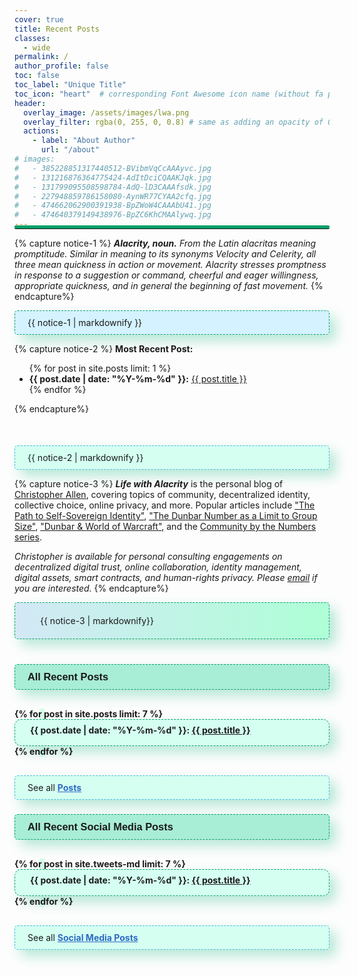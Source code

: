 ```yaml
---
cover: true
title: Recent Posts
classes:
  - wide
permalink: /
author_profile: false
toc: false
toc_label: "Unique Title"
toc_icon: "heart"  # corresponding Font Awesome icon name (without fa prefix)
header:
  overlay_image: /assets/images/lwa.png
  overlay_filter: rgba(0, 255, 0, 0.8) # same as adding an opacity of 0.5 to a black background  
  actions:
    - label: "About Author"
      url: "/about"   
# images:
#   - 385228851317440512-BVibmVqCcAAAyvc.jpg
#   - 131216876364775424-AdItDciCQAAKJqk.jpg
#   - 131799095508598784-AdQ-lD3CAAAfsdk.jpg
#   - 227948859786158080-AynWR77CYAA2cfq.jpg
#   - 474662062900391938-BpZWoW4CAAAbU41.jpg
#   - 474640379149438976-BpZC6KhCMAAlywq.jpg
---
```

<style>
/* CSS code must be placed here to differentiate index page from other pages */
.sidebar.sticky {
   display: none !important;
}
@media (min-width: 1025px) {
  .page {
    float: none;
    width: calc(100% - 80px) !important;
    margin-left: 95px !important;
}
}
/* Media query for tablets */
@media (max-width: 768px) {
    .post-list {
        grid-template-columns: repeat(2, 1fr);
    }
}

/* Media query for mobile */
@media (max-width: 42em) {
    .post-list {
        grid-template-columns: 1fr;
    }
   .image-timeline:nth-child(n){
    margin: 0px 0px 20px 0px;
    border-radius: 5px;
    box-shadow: 2px 2px 8px #dadada;
    width: 100% !important;
}
#main {
    margin-top: 35px !important;
    clear: both;
    margin-left: 10% !important;
    margin-right: 10%;
    padding-left: 0em;
    padding-right: 0em;
    -webkit-animation: intro .3s both;
    animation: intro .3s both;
    max-width: 100%;
    -webkit-animation-delay: .15s;
    animation-delay: .15s;
}
 .page {
    float: none;
    width: calc(100% - 0px) !important;
    margin-left: -15px !important;
    margin-top: 6em;
}

}
/* Media query for mobile */
@media (max-width: 64em) {
    .post-list {
        grid-template-columns: 1fr;
    }
   .image-timeline:nth-child(n){
    margin: 0px 0px 20px 0px;
    border-radius: 5px;
    box-shadow: 2px 2px 8px #dadada;
    width: 100% !important;
}
#main {
    clear: both;
    margin-top: 120px !important;
    margin-left: -5% !important;
    margin-right: 10%;
    padding-left: 0em;
    padding-right: 0em;
    -webkit-animation: intro .3s both;
    animation: intro .3s both;
    max-width: 100%;
    -webkit-animation-delay: .15s;
    animation-delay: .15s;
}
.page .page__inner-wrap {
    float: left;
    margin-top: -4em;
    margin-left: 4rem;
    margin-right: 0;
    width: 100%;
    clear: both;
}
}

/* Complete styling for the index page */

.image-timeline:nth-child(n){
  margin: 0px 0px 20px 0px;
  border-radius: 5px;
  box-shadow: 2px 2px 8px #dadada;
  width: 250px;
  height: 200px;
}
.recent-post__text{
  font-family: sans-serif;
  background-color: #a8edd5;
  border: 1px dashed #05A069;
  padding: 10px 20px 10px 20px;
  margin-bottom: 30px;
  border-radius: 5px;
  box-shadow: 10px 10px 20px #b6e7d6;
}
.definition{
  background-color: rgb(212, 242, 255);
  padding: 10px 20px 10px 20px;
  border: 1px dashed #05A069;
  box-shadow: 10px 10px 20px #b6e7d6;
  border-radius: 5px;
}
.definition a{
  color: black !important;
  font-weight: bold;
}
.recent-post__first{
  margin-top: 50px;
  background-color: rgb(212, 255, 241);
  padding: 10px 20px 10px 20px;
  border: 1px dashed #49b9de;
  box-shadow: 10px 10px 20px #b6e7d6;
  border-radius: 5px;
}
.recent-post__first a{
  font-weight: bold;
}
.about_website{
  background: linear-gradient(to right, #d3e8f6, #aeffd6); /* You can adjust the color stops as needed */
  padding: 20px 40px 20px 40px;
  border-radius: 5px;
  box-shadow: 10px 10px 20px #b6e7d6 ;
  margin-bottom: 40px;
  border: 1px dashed #05A069;
}


.post-catalog_order {
padding: 0;
margin: 0;
max-width: 100%;
position: relative;
list-style: none;
}

.post-catalog_order::before {
content: '';
width: 0.5rem;
height: 100%;
position: absolute;
top: 0;
left: 8%;
background: rgb(212, 255, 230);
z-index: -1;
}

.post-catalog_list {
padding: 0.5rem 1.5rem 1rem;
border-radius: 10px;
background: rgb(212, 255, 241);
border: 1px dashed #05A069;
  box-shadow: 10px 10px 20px #b6e7d6;
}

.post-catalog_list + .post-catalog_list {
margin-top: 1rem;
  border: 1px dashed #05A069;
}

.post-catalog_list::marker {
font-weight: 600;
color: #05A069;
font-size: 1.2rem;
}

.see-all_text{
  display: block;
  margin-top: 30px;
  background-color: rgb(212, 255, 241);
  padding: 10px 20px 10px 20px;
  border: 1px dashed #49b9de;
  box-shadow: 10px 10px 20px #b6e7d6;
  border-radius: 5px;
}
.see-all_text a{
  color: #2e6ac5;
  font-weight: bold;
}
.notice--info a {
    color: #0950bb;
}
.line-intro{
    display: block;
    margin: 1em 0;
    border: 9;
    border-radius: 2px;
    border-top: 5px solid #05A069;
    margin-top: -20px;
}

.image-makeover-1{
  width: 180px;
  height: auto;
  left: -28%;
  position: absolute;

}
.page__inner-wrap img{
    border: 0px dashed #49b9de !important;
    border-radius: 0px;
    box-shadow: 0px 0px 0px #b6e7d6;
    margin: 0px;
}
@media (min-width: 80em) {
    #main{
      margin-left: -50px !important;
      margin-top: 6em; 
    }
}
@media (min-width: 64em){
#main {
    margin-left: -50px !important;
    padding-left: 3em !important;
    padding-right: 3em !important;
}
}
</style>
<hr class="line-intro">

  <!-- <img class="image-makeover-1" src="./assets/images/apple-touch-icon1.png" alt=""> -->

{% capture notice-1 %}
 ___Alacrity, noun.__ From the Latin alacritas meaning promptitude. Similar in meaning to its synonyms Velocity and Celerity, all three mean quickness in action or movement. Alacrity stresses promptness in response to a suggestion or command, cheerful and eager willingness, appropriate quickness, and in general the beginning of fast movement._
{% endcapture%}

<div class="definition">{{ notice-1 | markdownify }}</div>

{% capture notice-2 %}
<b>Most Recent Post:</b>
<ul>
{% for post in site.posts limit: 1 %}
<li><b>{{ post.date | date: "%Y-%m-%d" }}:</b> <a href="{{ post.url }}">{{ post.title }}</a></li>
{% endfor %}
</ul>
{% endcapture%}

<div class="notice--sucesss recent-post__first">{{ notice-2 | markdownify }}</div>

{% capture notice-3 %}
***Life with Alacrity*** is the personal blog of [Christopher Allen](/about/), covering topics of community, decentralized identity, collective choice, online privacy, and more. Popular articles include ["The Path to Self-Sovereign Identity"](https://www.lifewithalacrity.com/article/the-path-to-self-soverereign-identity/), ["The Dunbar Number as a Limit to Group Size"](https://www.lifewithalacrity.com/article/the-dunbar-number-as-a-limit-to-group-sizes/), ["Dunbar & World of Warcraft"](https://www.lifewithalacrity.com/article/dunbar-world-of-warcraft/), and the [Community by the Numbers series](https://www.lifewithalacrity.com/tags/#community-by-the-numbers).

_Christopher is available for personal consulting engagements on decentralized digital trust, online collaboration, identity management, digital assets, smart contracts, and human-rights privacy. Please [email](mailto:ChristopherA@LifeWithAlacrity.com) if you are interested._
{% endcapture%}

<div class="notice--info about_website introduction">{{ notice-3 | markdownify}}</div>



<h3 class="recent-post__text">All Recent Posts</h3>



<ul class="post-catalog_order" style="font-weight: bold">
{% for post in site.posts limit: 7 %}
<li class="post-catalog_list"><b>{{ post.date | date: "%Y-%m-%d" }}:</b> <a href="{{ post.url }}">{{ post.title }}</a></li>
{% endfor %}
</ul>



<span class="see-all_text">See all [Posts](/posts/) <i style="color: #05A069;" class="far fa-eye"></i></span>

<h3 class="recent-post__text">All Recent Social Media Posts</h3>

<ul class="post-catalog_order" style="font-weight: bold">
{% for post in site.tweets-md limit: 7 %}
<li class="post-catalog_list"><b>{{ post.date | date: "%Y-%m-%d" }}:</b> <a href="{{ post.url }}">{{ post.title }}</a></li>
{% endfor %}
</ul>

<span class="see-all_text">See all [Social Media Posts](/tweets/) <i style="color: #05A069;" class="far fa-eye"></i></span>


<!-- <h3 class="image-author">Christopher Allen's Twitter Archive</h3>
{% capture notice-5 %}
{% for image in page.images %}
    <img class="image-timeline" src="./twitterarchive/ChristopherA/tweets_media/{{ image }}" />
{% endfor %}

{% endcapture%}
<div class="twitter-timeline">{{ notice-5 | raw }}</div>
 -->


<!-- <br>
<br>
<a class="twitter-timeline" style="display: none;" data-lang="en" data-width="auto" data-height="500px" data-tweet-limit="3" data-theme="dark" href="https://twitter.com/ChristopherA?ref_src=twsrc%5Etfw">Tweets by ChristopherA </a> -->